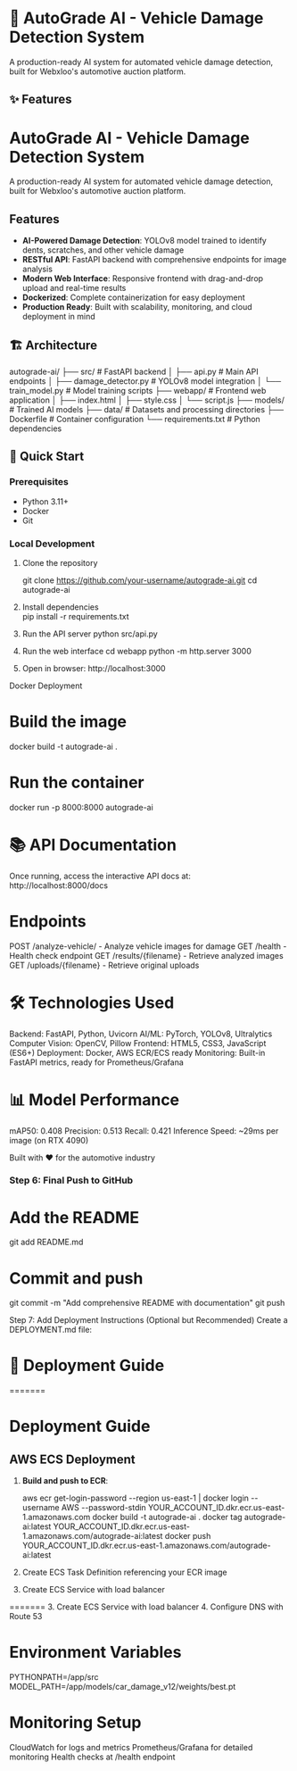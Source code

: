 # 🚗 AutoGrade AI - Vehicle Damage Detection System

A production-ready AI system for automated vehicle damage detection, built for Webxloo's automotive auction platform.

## ✨ Features

# AutoGrade AI - Vehicle Damage Detection System

A production-ready AI system for automated vehicle damage detection, built for Webxloo's automotive auction platform.

## Features

- **AI-Powered Damage Detection**: YOLOv8 model trained to identify dents, scratches, and other vehicle damage
- **RESTful API**: FastAPI backend with comprehensive endpoints for image analysis
- **Modern Web Interface**: Responsive frontend with drag-and-drop upload and real-time results
- **Dockerized**: Complete containerization for easy deployment
- **Production Ready**: Built with scalability, monitoring, and cloud deployment in mind


## 🏗️ Architecture

autograde-ai/
├── src/ # FastAPI backend
│ ├── api.py # Main API endpoints
│ ├── damage_detector.py # YOLOv8 model integration
│ └── train_model.py # Model training scripts
├── webapp/ # Frontend web application
│ ├── index.html
│ ├── style.css
│ └── script.js
├── models/ # Trained AI models
├── data/ # Datasets and processing directories
├── Dockerfile # Container configuration
└── requirements.txt # Python dependencies

## 🚀 Quick Start

### Prerequisites
- Python 3.11+
- Docker
- Git

### Local Development
1. Clone the repository

   git clone https://github.com/your-username/autograde-ai.git
   cd autograde-ai

2. Install dependencies   
pip install -r requirements.txt

3. Run the API server
python src/api.py

4. Run the web interface
cd webapp
python -m http.server 3000

5. Open in browser: http://localhost:3000

Docker Deployment
# Build the image
docker build -t autograde-ai .

# Run the container
docker run -p 8000:8000 autograde-ai


# 📚 API Documentation

Once running, access the interactive API docs at: http://localhost:8000/docs

# Endpoints
POST /analyze-vehicle/ - Analyze vehicle images for damage
GET /health - Health check endpoint
GET /results/{filename} - Retrieve analyzed images
GET /uploads/{filename} - Retrieve original uploads

# 🛠️ Technologies Used

Backend: FastAPI, Python, Uvicorn
AI/ML: PyTorch, YOLOv8, Ultralytics
Computer Vision: OpenCV, Pillow
Frontend: HTML5, CSS3, JavaScript (ES6+)
Deployment: Docker, AWS ECR/ECS ready
Monitoring: Built-in FastAPI metrics, ready for Prometheus/Grafana

# 📊 Model Performance

mAP50: 0.408
Precision: 0.513
Recall: 0.421
Inference Speed: ~29ms per image (on RTX 4090)

Built with ❤️ for the automotive industry

### **Step 6: Final Push to GitHub**

# Add the README
git add README.md

# Commit and push
git commit -m "Add comprehensive README with documentation"
git push

Step 7: Add Deployment Instructions (Optional but Recommended)
Create a DEPLOYMENT.md file:

# 🚀 Deployment Guide
=======
# Deployment Guide

## AWS ECS Deployment

1. **Build and push to ECR**:
  
   aws ecr get-login-password --region us-east-1 | docker login --username AWS --password-stdin YOUR_ACCOUNT_ID.dkr.ecr.us-east-1.amazonaws.com
   docker build -t autograde-ai .
   docker tag autograde-ai:latest YOUR_ACCOUNT_ID.dkr.ecr.us-east-1.amazonaws.com/autograde-ai:latest
   docker push YOUR_ACCOUNT_ID.dkr.ecr.us-east-1.amazonaws.com/autograde-ai:latest

2. Create ECS Task Definition referencing your ECR image

3. Create ECS Service with load balancer

=======
3. Create ECS Service with load balancer
4. Configure DNS with Route 53

# Environment Variables
PYTHONPATH=/app/src
MODEL_PATH=/app/models/car_damage_v12/weights/best.pt

# Monitoring Setup
CloudWatch for logs and metrics
Prometheus/Grafana for detailed monitoring
Health checks at /health endpoint
